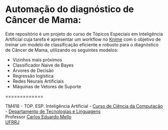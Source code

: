 Automação do diagnóstico de Câncer de Mama: 
=============
Este repositório é um projeto do curso de Tópicos Especiais em Inteligência Artificial cuja tarefa é apresentar um workflow no [Knime](https://www.knime.org/) com o objetivo de treinar um modelo de classificação eficiente e robusto para o diagnóstico de Câncer de Mama, utilizando os seguintes modelos: 

* Vizinhos mais próximos
* Classificador Naive de Bayes
* Árvores de Decisão
* Regressão logística
* Redes Neurais Artificiais
* Máquinas de Vetores de Suporte

=============

TM416 - TOP. ESP. Inteligência Artificial  - <a target="_blank" href="http://www.cc.ufrrj.br/">Curso de Ciência da Computação</a> - <a target="_blank" href="http://r1.ufrrj.br/im/wp/departamentos/dtl/">Departamento de Tecnologias e Linguagens</a><br>
Professor <a href="http://www.cc.ufrrj.br/equipe/carlos-mello/">Carlos Eduardo Mello</a><br>
<a target="_blank" href="http://www.ufrrj.br/portal/modulo/home/index.php">UFRRJ</a><br></p>
